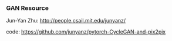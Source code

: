 <h3>GAN Resource </h3>
			
Jun-Yan Zhu: 
http://people.csail.mit.edu/junyanz/ 

code:
https://github.com/junyanz/pytorch-CycleGAN-and-pix2pix 

